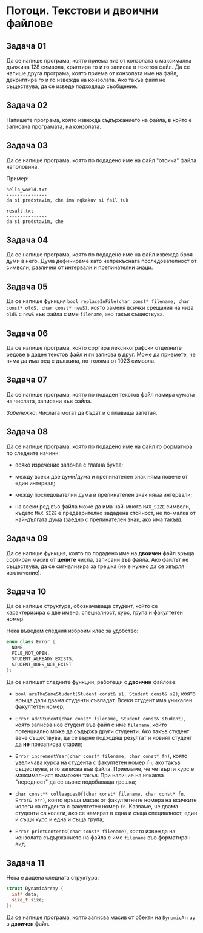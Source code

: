 # Потоци. Текстови и двоични файлове

## Задача 01

Да се напише програма, която приема низ от конзолата с максимална дължина 128 символа, криптира го и го записва в текстов файл. Да се напише друга програма, която приема от конзолата име на файл, декриптира го и го извежда на конзолата. Ако такъв файл не съществува, да се изведе подходящо съобщение.

## Задача 02

Напишете програма, която извежда съдържанието на файла, в който е записана програмата, на конзолата.

## Задача 03

Да се напише програма, която по подадено име на файл "отсича" файла наполовина.

Пример:

```
hello_world.txt
---------------
da si predstavim, che ima nqkakuv si fail tuk
```

```
result.txt
---------------
da si predstavim, che
```

## Задача 04

Да се напише програма, която по подадено име на файл извежда броя думи в него. Дума дефинираме като непрекъсната последователност от символи, различни от интервали и препинателни знаци.

## Задача 05

Да се напише функция `bool replaceInFile(char const* filename, char const* oldS, char const* newS)`, която заменя всички срещания на низа `oldS` с `newS` във файла с име `filename`, ако такъв съществува. 

## Задача 06

Да се напише програма, която сортира лексикографски отделните редове в даден текстов файл и ги записва в друг. Може да приемете, че няма да има ред с дължина, по-голяма от 1023 символа.

## Задача 07

Да се напише програма, която по подаден текстов файл намира сумата на числата, записани във файла.

*Забележка*: Числата могат да бъдат и с плаваща запетая.
 
## Задача 08

Да се напише програма, която по подадено име на файл го форматира по следните начини:

- всяко изречение започва с главна буква;

- между всеки две думи/дума и препинателен знак няма повече от един интервал;

- между последователни дума и препинателен знак няма интервали;

- на всеки ред във файла може да има най-много `MAX_SIZE` символи, където `MAX_SIZE` е предварително зададена стойност, не по-малка от най-дългата дума (заедно с препинателен знак, ако има такъв).

## Задача 09

Да се напише функция, която по подадено име на **двоичен** файл връща сортиран масив от **целите** числа, записани във файла. Ако файлът не съществува, да се сигнализира за грешка (не е нужно да се хвърля изключение).

## Задача 10

Да се напише структура, обозначаваща студент, който се характеризира с две имена, специалност, курс, група и факултетен номер. 

Нека въведем следния изброим клас за удобство:

```c++
enum class Error { 
  NONE, 
  FILE_NOT_OPEN,
  STUDENT_ALREADY_EXISTS,
  STUDENT_DOES_NOT_EXIST
};
```

Да се напишат следните функции, работещи с **двоични** файлове:

- `bool areTheSameStudent(Student const& s1, Student const& s2)`, която връща дали двама студенти съвпадат. Всеки студент има уникален факултетен номер;

- `Error addStudent(char const* filename, Student const& student)`, която записва нов студент във файл с име `filename`, който потенциално може да съдържа други студенти. Ако такъв студент вече съществува, да се върне подходящ резултат и новият студент да **не** презаписва стария;

- `Error incrementYear(char const* filename, char const* fn)`, която увеличава курса на студента с факултетен номер `fn`, ако такъв съществува, и го записва във файла. Приемаме, че четвърти курс е максималният възможен такъв. При наличие на някаква "нередност" да се върне подобаваща грешка;

- `char const** colleaguesOf(char const* filename, char const* fn, Error& err)`, която връща масив от факултетните номера на всичките колеги на студента с факултетен номер `fn`. Казваме, че двама студенти са колеги, ако се намират в една и съща специалност, един и същи курс и една и съща група;

- `Error printContents(char const* filename)`, която извежда на конзолата съдържанието на файла с име `filename` във форматиран вид. 

## Задача 11

Нека е дадена следната структура:

```c++
struct DynamicArray {
  int* data;
  size_t size;
};
```

Да се напише програма, която записва масив от обекти на `DynamicArray` в **двоичен** файл.

